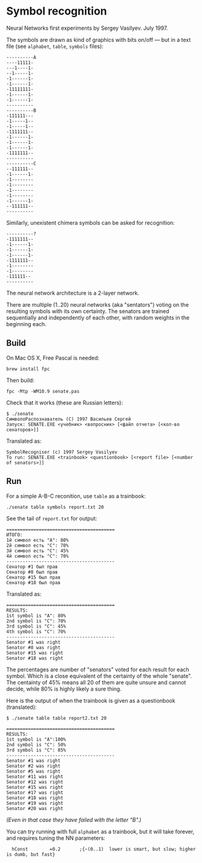 # Symbol recognition

Neural Networks first experiments by Sergey Vasilyev. July 1997.

The symbols are drawn as kind of graphics with bits on/off — but in a text file (see `alphabet`, `table`, `symbols` files):

```
----------A
----11111-
---1----1-
--1-----1-
-1------1-
-1------1-
-11111111-
-1------1-
-1------1-
----------
----------B
-111111---
-1-----1--
-1-----1--
-1111111--
-1------1-
-1------1-
-1------1-
-1111111--
----------
----------C
--111111--
-1------1-
-1--------
-1--------
-1--------
-1--------
-1------1-
--111111--
----------
```

Similarly, unexistent chimera symbols can be asked for recognition:

```
----------?
-1111111--
-1------1-
-1------1-
-1------1-
-1111111--
-1--------
-1--------
-111111--
----------
```

The neural network architecture is a 2-layer network. 

There are multiple (1..20) neural networks (aka "sentators")
voting on the resulting symbols with its own certainty. 
The senators are trained sequentially and independently of each other, 
with random weights in the beginning each.


## Build

On Mac OS X, Free Pascal is needed:

```
brew install fpc
```

Then build:

```
fpc -Mtp -WM10.9 senate.pas
```

Check that it works (these are Russian letters):

```
$ ./senate
СимволоРаспознаватель (C) 1997 Васильев Сергей
Запуск: SENATE.EXE <учебник> <вопросник> [<файл отчета> [<кол-во сенаторов>]]
```

Translated as:

```
SymbolRecogniser (c) 1997 Sergey Vasilyev
To run: SENATE.EXE <trainbook> <questionbook> [<report file> [<number of senators>]]
```

## Run

For a simple A-B-C reconition, use `table` as a trainbook:

```
./senate table symbols report.txt 20
```

See the tail of `report.txt` for output:

```
========================================
ИТОГО:
1й символ есть "A": 80%
2й символ есть "C": 70%
3й символ есть "C": 45%
4й символ есть "C": 70%
----------------------------------------
Сенатор #1 был прав
Сенатор #8 был прав
Сенатор #15 был прав
Сенатор #18 был прав
```

Translated as:

```
========================================
RESULTS:
1st symbol is "A": 80%
2nd symbol is "C": 70%
3rd symbol is "C": 45%
4th symbol is "C": 70%
----------------------------------------
Senator #1 was right
Senator #8 was right
Senator #15 was right
Senator #18 was right
```

The percentages are number of "senators" voted for each result for each symbol.
Which is a close equivalent of the certainty of the whole "senate".
The centainty of 45% means all 20 of them are quite unsure and cannot decide,
while 80% is highly likely a sure thing.

Here is the output of when the trainbook is given as a questionbook (translated):

```
$ ./senate table table report2.txt 20
```

```
========================================
RESULTS:
1st symbol is "A":100%
2nd symbol is "C": 50%
3rd symbol is "C": 85%
----------------------------------------
Senator #1 was right
Senator #2 was right
Senator #5 was right
Senator #11 was right
Senator #12 was right
Senator #15 was right
Senator #17 was right
Senator #18 was right
Senator #19 was right
Senator #20 was right
```

*(Even in that case they have failed with the letter "B".)*


You can try running with full `alphabet` as a trainbook, but it will take forever,
and requires tuning the NN parameters:

```
  hConst        =0.2       ;{~(0..1)  lower is smart, but slow; higher is dumb, but fast}
```
